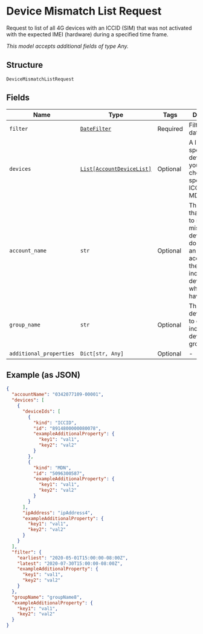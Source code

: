 
# Device Mismatch List Request

Request to list of all 4G devices with an ICCID (SIM) that was not activated with the expected IMEI (hardware) during a specified time frame.

*This model accepts additional fields of type Any.*

## Structure

`DeviceMismatchListRequest`

## Fields

| Name | Type | Tags | Description |
|  --- | --- | --- | --- |
| `filter` | [`DateFilter`](../../doc/models/date-filter.md) | Required | Filter out the dates. |
| `devices` | [`List[AccountDeviceList]`](../../doc/models/account-device-list.md) | Optional | A list of specific devices that you want to check, specified by ICCID or MDN. |
| `account_name` | `str` | Optional | The account that you want to search for mismatched devices. If you don't specify an accountName, the search includes all devices to which you have access. |
| `group_name` | `str` | Optional | The name of a device group, to only include devices in that group. |
| `additional_properties` | `Dict[str, Any]` | Optional | - |

## Example (as JSON)

```json
{
  "accountName": "0342077109-00001",
  "devices": [
    {
      "deviceIds": [
        {
          "kind": "ICCID",
          "id": "8914800000080078",
          "exampleAdditionalProperty": {
            "key1": "val1",
            "key2": "val2"
          }
        },
        {
          "kind": "MDN",
          "id": "5096300587",
          "exampleAdditionalProperty": {
            "key1": "val1",
            "key2": "val2"
          }
        }
      ],
      "ipAddress": "ipAddress4",
      "exampleAdditionalProperty": {
        "key1": "val1",
        "key2": "val2"
      }
    }
  ],
  "filter": {
    "earliest": "2020-05-01T15:00:00-08:00Z",
    "latest": "2020-07-30T15:00:00-08:00Z",
    "exampleAdditionalProperty": {
      "key1": "val1",
      "key2": "val2"
    }
  },
  "groupName": "groupName8",
  "exampleAdditionalProperty": {
    "key1": "val1",
    "key2": "val2"
  }
}
```

